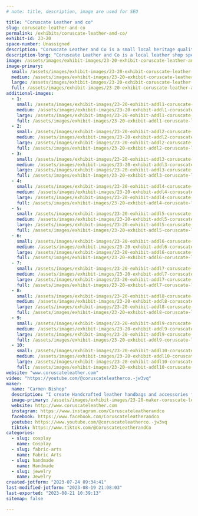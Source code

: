 ```yaml
---
# note: title, description, image are used for SEO

title: "Coruscate Leather and co"
slug: coruscate-leather-and-co
permalink: /exhibits/coruscate-leather-and-co/
exhibit-id: 23-20
space-number: Unassigned
description: "Coruscate Leather and Co is a small local heritage quality leather goods shop."
description-long: "Coruscate Leather and Co is a local leather shop specializing in heritage quality leather goods and accessories. We offer everything from handbags to cosplay goods."
image: /assets/images/exhibit-images/23-20-exhibit-coruscate-leather-and-co-cl20230513-124417-43-21-large.jpg
image-primary: 
  small: /assets/images/exhibit-images/23-20-exhibit-coruscate-leather-and-co-cl20230513-124417-43-21-small.jpg
  medium: /assets/images/exhibit-images/23-20-exhibit-coruscate-leather-and-co-cl20230513-124417-43-21-medium.jpg
  large: /assets/images/exhibit-images/23-20-exhibit-coruscate-leather-and-co-cl20230513-124417-43-21-large.jpg
  full: /assets/images/exhibit-images/23-20-exhibit-coruscate-leather-and-co-cl20230513-124417-43-21-full.jpg
additional-images: 
  - 1:
    small: /assets/images/exhibit-images/23-20-exhibit-addl1-coruscate-leather-and-co-20230325-120226-small.jpg
    medium: /assets/images/exhibit-images/23-20-exhibit-addl1-coruscate-leather-and-co-20230325-120226-medium.jpg
    large: /assets/images/exhibit-images/23-20-exhibit-addl1-coruscate-leather-and-co-20230325-120226-large.jpg
    full: /assets/images/exhibit-images/23-20-exhibit-addl1-coruscate-leather-and-co-20230325-120226-full.jpg
  - 2:
    small: /assets/images/exhibit-images/23-20-exhibit-addl2-coruscate-leather-and-co-20230325-120231-small.jpg
    medium: /assets/images/exhibit-images/23-20-exhibit-addl2-coruscate-leather-and-co-20230325-120231-medium.jpg
    large: /assets/images/exhibit-images/23-20-exhibit-addl2-coruscate-leather-and-co-20230325-120231-large.jpg
    full: /assets/images/exhibit-images/23-20-exhibit-addl2-coruscate-leather-and-co-20230325-120231-full.jpg
  - 3:
    small: /assets/images/exhibit-images/23-20-exhibit-addl3-coruscate-leather-and-co-20230325-120313-small.jpg
    medium: /assets/images/exhibit-images/23-20-exhibit-addl3-coruscate-leather-and-co-20230325-120313-medium.jpg
    large: /assets/images/exhibit-images/23-20-exhibit-addl3-coruscate-leather-and-co-20230325-120313-large.jpg
    full: /assets/images/exhibit-images/23-20-exhibit-addl3-coruscate-leather-and-co-20230325-120313-full.jpg
  - 4:
    small: /assets/images/exhibit-images/23-20-exhibit-addl4-coruscate-leather-and-co-20230325-154831-small.jpg
    medium: /assets/images/exhibit-images/23-20-exhibit-addl4-coruscate-leather-and-co-20230325-154831-medium.jpg
    large: /assets/images/exhibit-images/23-20-exhibit-addl4-coruscate-leather-and-co-20230325-154831-large.jpg
    full: /assets/images/exhibit-images/23-20-exhibit-addl4-coruscate-leather-and-co-20230325-154831-full.jpg
  - 5:
    small: /assets/images/exhibit-images/23-20-exhibit-addl5-coruscate-leather-and-co-20230513-122917-small.jpg
    medium: /assets/images/exhibit-images/23-20-exhibit-addl5-coruscate-leather-and-co-20230513-122917-medium.jpg
    large: /assets/images/exhibit-images/23-20-exhibit-addl5-coruscate-leather-and-co-20230513-122917-large.jpg
    full: /assets/images/exhibit-images/23-20-exhibit-addl5-coruscate-leather-and-co-20230513-122917-full.jpg
  - 6:
    small: /assets/images/exhibit-images/23-20-exhibit-addl6-coruscate-leather-and-co-20230513-124246-small.jpg
    medium: /assets/images/exhibit-images/23-20-exhibit-addl6-coruscate-leather-and-co-20230513-124246-medium.jpg
    large: /assets/images/exhibit-images/23-20-exhibit-addl6-coruscate-leather-and-co-20230513-124246-large.jpg
    full: /assets/images/exhibit-images/23-20-exhibit-addl6-coruscate-leather-and-co-20230513-124246-full.jpg
  - 7:
    small: /assets/images/exhibit-images/23-20-exhibit-addl7-coruscate-leather-and-co-20230513-124404-small.jpg
    medium: /assets/images/exhibit-images/23-20-exhibit-addl7-coruscate-leather-and-co-20230513-124404-medium.jpg
    large: /assets/images/exhibit-images/23-20-exhibit-addl7-coruscate-leather-and-co-20230513-124404-large.jpg
    full: /assets/images/exhibit-images/23-20-exhibit-addl7-coruscate-leather-and-co-20230513-124404-full.jpg
  - 8:
    small: /assets/images/exhibit-images/23-20-exhibit-addl8-coruscate-leather-and-co-20230513-124417-small.jpg
    medium: /assets/images/exhibit-images/23-20-exhibit-addl8-coruscate-leather-and-co-20230513-124417-medium.jpg
    large: /assets/images/exhibit-images/23-20-exhibit-addl8-coruscate-leather-and-co-20230513-124417-large.jpg
    full: /assets/images/exhibit-images/23-20-exhibit-addl8-coruscate-leather-and-co-20230513-124417-full.jpg
  - 9:
    small: /assets/images/exhibit-images/23-20-exhibit-addl9-coruscate-leather-and-co-screenshot-20230625-084447-photos-small.jpg
    medium: /assets/images/exhibit-images/23-20-exhibit-addl9-coruscate-leather-and-co-screenshot-20230625-084447-photos-medium.jpg
    large: /assets/images/exhibit-images/23-20-exhibit-addl9-coruscate-leather-and-co-screenshot-20230625-084447-photos-large.jpg
    full: /assets/images/exhibit-images/23-20-exhibit-addl9-coruscate-leather-and-co-screenshot-20230625-084447-photos-full.jpg
  - 10:
    small: /assets/images/exhibit-images/23-20-exhibit-addl10-coruscate-leather-and-co-screenshot-20230707-161640-messenger-small.jpg
    medium: /assets/images/exhibit-images/23-20-exhibit-addl10-coruscate-leather-and-co-screenshot-20230707-161640-messenger-medium.jpg
    large: /assets/images/exhibit-images/23-20-exhibit-addl10-coruscate-leather-and-co-screenshot-20230707-161640-messenger-large.jpg
    full: /assets/images/exhibit-images/23-20-exhibit-addl10-coruscate-leather-and-co-screenshot-20230707-161640-messenger-full.jpg
website: "www.coruscateleather.com"
video: "https://youtube.com/@coruscateleatherco.-jw3vq"
maker: 
  name: "Carmen Bishop"
  description: "I create Handcrafted leather handbags and accessories from my shop located in Ocoee FL."
  image-primary: /assets/images/exhibit-images/23-20-maker-coruscate-leather-and-co-img-20230123-063556-977-medium.jpg
  website: http://www.coruscateleather.com
  instagram: https://www.instagram.com/Coruscateleatherandco 
  facebook: https://www.facebook.com/Coruscateleatherandco 
  youtube: https://www.youtube.com/@coruscateleatherco.-jw3vq
  tiktok: https://www.tiktok.com/@CoruscateLeatherandCo 
categories: 
  - slug: cosplay
    name: Cosplay
  - slug: fabric-arts
    name: Fabric Arts
  - slug: handmade
    name: Handmade
  - slug: jewelry
    name: Jewelry
created-jotform: "2023-07-24 09:34:41"
last-modified-jotform: "2023-08-19 21:08:03"
last-exported: "2023-08-21 10:39:13"
sitemap: false

---
```

